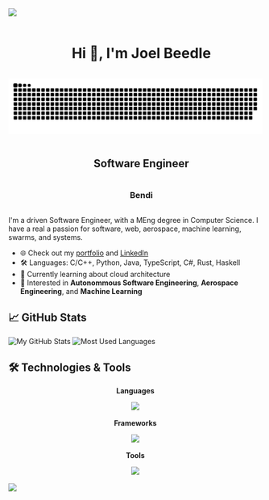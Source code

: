 <!--horizontal divider-->
<img src="https://user-images.githubusercontent.com/73097560/115834477-dbab4500-a447-11eb-908a-139a6edaec5c.gif">

<div id="user-content-toc">
  <ul align="center">
    <summary><h1 style="display: inline-block">Hi 👋, I'm Joel Beedle</h1></summary>
  </ul>
</div>
<div align="center">
    <img src="https://github.com/1999AZZAR/1999AZZAR/blob/readme/resources/grid-snake.svg" alt="snake">
</div>

<div id="user-content-toc">
  <ul align="center">
    <summary><h2 style="display: inline-block">Software Engineer</h2></summary>
    <summary><h3 style="display: inline-block">Bendi</h3></summary>
  </ul>
</div>



I'm a driven Software Engineer, with a MEng degree in Computer Science. I have a real a passion for software, web, aerospace, machine learning, swarms, and systems.

- 🌐 Check out my [portfolio](http://www.joelbeedle.net) and [LinkedIn](https://www.linkedin.com/in/joel-beedle-163411215/)
- 🛠️ Languages: C/C++, Python, Java, TypeScript, C#, Rust, Haskell
- 🧠 Currently learning about cloud architecture
- 🚀 Interested in **Autonommous Software Engineering**, **Aerospace Engineering**, and **Machine Learning**

## 📈 GitHub Stats

![My GitHub Stats](https://github-readme-stats.vercel.app/api?username=joelbeedle&show_icons=true&theme=tokyonight)
![Most Used Languages](https://github-readme-stats.anuraghazra1.vercel.app/api/top-langs/?username=joelbeedle&theme=tokyonight&hide_border=false&no-bg=true&no-frame=true&langs_count=10)

## 🛠️ Technologies & Tools

<p align="center"><b>Languages</b></p>
<p align="center">
  <a href="https://skillicons.dev">
    <img src="https://skillicons.dev/icons?i=c,cpp,py,java,ts,cs,rust,go&perline=14" />
  </a>
</p>

<p align="center"><b>Frameworks</b></p>
<p align="center">
  <a href="https://skillicons.dev">
    <img src="https://skillicons.dev/icons?i=pytorch,tensorflow,spring,django,dotnet,react,nextjs,express&perline=14" />
  </a>
</p>

<p align="center"><b>Tools</b></p>
<p align="center">
  <a href="https://skillicons.dev">
    <img src="https://skillicons.dev/icons?i=git,androidstudio,docker,aws,gcp,vim,vscode,visualstudio,mysql,postgres,postman,cloudfare" />
  </a>
</p>
<!--horizontal divider-->
<img src="https://user-images.githubusercontent.com/73097560/115834477-dbab4500-a447-11eb-908a-139a6edaec5c.gif">


